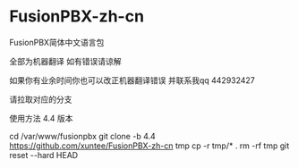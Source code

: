 # FusionPBX-zh-cn
FusionPBX简体中文语言包

全部为机器翻译 如有错误请谅解 

如果你有业余时间你也可以改正机器翻译错误 并联系我qq 442932427

请拉取对应的分支



使用方法  4.4 版本

cd /var/www/fusionpbx
git clone -b 4.4 https://github.com/xuntee/FusionPBX-zh-cn tmp
cp -r tmp/* .
rm -rf tmp
git reset --hard HEAD


